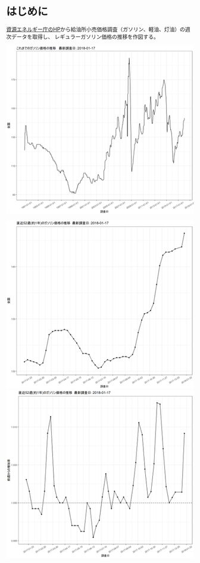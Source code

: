 # はじめに

[資源エネルギー庁のHP](http://www.enecho.meti.go.jp/statistics/petroleum_and_lpgas/pl007/results.html)から給油所小売価格調査（ガソリン、軽油、灯油）の週次データを取得し、
レギュラーガソリン価格の推移を作図する。

![これまでのレギュラーガソリンの価格推移](change_in_gasoline_prices.png)

![直近52週（約1年）のレギュラーガソリンの価格推移](change_in_gasoline_prices%28latest_1year%29.png)
![ガソリン価格の増加率の推移](increase_rate_in_gasoline_prices%28latest_1year%29.png)
